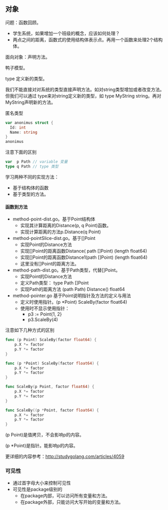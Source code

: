 ## 对象

问题：函数回顾。

* 学生系统，如果增加一个班级的概念，应该如何处理？
* 两点之间的距离，函数式的使用结构体表示点。再用一个函数来处理2个结构体。



面向对象：声明方法。

鸭子模型。

type 定义新的类型。

我们不能直接对对系统的类型直接声明方法。如对string类型增加或者改变方法。但我们可以通过 type来对string定义新的类型，如 type MyString string。再对MyString声明新的方法。

匿名类型

```go
var anonimus struct {
  Id: int
  Name: string
}
anonimus 
```

注意下面的区别

```go
var  p Path	// variable 变量
type q Path	// type 类型
```



学习两种不同的实现方法：

* 基于结构体的函数
* 基于类型的方法。



#### 函数到方法

* method-point-dist.go。基于Point结构体
  * 实现其计算距离的Distance(p, q Point)函数。
  * 实现计算距离的方法p.Distance(q Point)
* method-pointSlice-dist.go。基于[]Point
  * 实现Point的Distance方法
  * 实现[]Point的距离函数Distance(  path []Point) (length float64)
  * 实现[]Point的距离函数Distance1(path []Point) (length float64)
  * 这里没有[]Point的距离方法。
* method-path-dist.go。基于Path类型，代替[]Point。
  * 实现Point的Distance方法
  * 定义Path类型： type Path []Point
  * 实现Path的距离方法 (path Path) Distance() float64 
* method-pointer.go 基于Point说明指针及方法的定义与用法
  * 定义时使用指针。(p *Point) ScaleBy(factor float64)
  * 使用时不显示使用指针：
    * p3 := Point{1, 2}
    * p3.ScaleBy(4)



注意如下几种方式的区别

```go
func (p Point) ScaleBy(factor float64) {
	p.X *= factor
	p.Y *= factor
}

func (p *Point) ScaleBy(factor float64) {
	p.X *= factor
	p.Y *= factor
}

func ScaleBy(p Point, factor float64) {
	p.X *= factor
	p.Y *= factor
}

func ScaleBy((p *Point, factor float64) {
	p.X *= factor
	p.Y *= factor
}
```

(p Point)是值拷贝，不会影响p的内容。

(p *Point)是指针。能影响p的内容。

更详细的内容参考：http://studygolang.com/articles/4059



### 可见性

* 通过首字母大小来控制可见性
* 可见性是package级别的
  * 在package内部，可以访问所有变量和方法。
  * 在package外部，只能访问大写开始的变量和方法。

